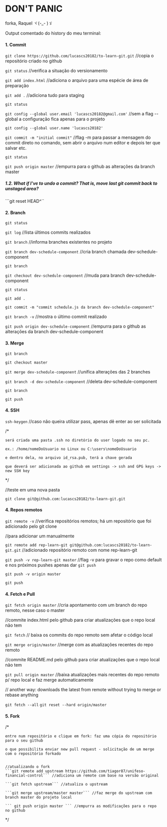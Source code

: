 # **DON'T PANIC**


forka, Raquel ヾ(-_- )ゞ 


Output comentado do history do meu terminal:


#### 1. Commit

```git clone https://github.com/lucascs20182/to-learn-git.git``` //copia o repositório criado no github

```git status``` //verifica a situação do versionamento

```git add index.html``` //adiciona o arquivo para uma espécie de área de preparação

```git add .``` //adiciona tudo para staging

```git status```

```git config --global user.email 'lucascs20182@gmail.com'``` //sem a flag --global a configuração fica apenas para o projeto

```git config --global user.name 'lucascs20182'```

```git commit -m "initial commit"``` //flag -m para passar a mensagem do commit direto no comando, sem abrir o arquivo num editor e depois ter que salvar etc.

```git status```

```git push origin master``` //empurra para o github as alterações da branch master

##### 1.2. What if I've to undo a commit? That is, move last git commit back to unstaged area?
```git reset HEAD^``

#### 2. Branch

```git status```

```git log``` //lista últimos commits realizados

```git branch``` //informa branches existentes no projeto

```git branch dev-schedule-component``` //cria branch chamada dev-schedule-component

```git branch```

```git checkout dev-schedule-component``` //muda para branch dev-schedule-component

```git status```

```git add .```

```git commit -m "commit schedule.js da branch dev-schedule-component"```

```git branch -v``` //mostra o último commit realizado

```git push origin dev-schedule-component``` //empurra para o github as alterações da branch dev-schedule-component



#### 3. Merge

```git branch```

```git checkout master```

```git merge dev-schedule-component``` //unifica alterações das 2 branches

```git branch -d dev-schedule-component``` //deleta dev-schedule-component

```git branch```

```git push```



#### 4. SSH

```ssh-keygen``` //caso não queira utilizar pass, apenas dê enter ao ser solicitada

/*

    será criada uma pasta .ssh no diretório do user logado no seu pc.
    
    ex.: /home/nomeDoUsuario no Linux ou C:\users\nomeDoUsuario
    
    e dentro dela, no arquivo id_rsa.pub, terá a chave gerada
    
    que deverá ser adicionada ao github em settings -> ssh and GPG keys -> new SSH key
    
*/


//teste em uma nova pasta

```git clone git@github.com:lucascs20182/to-learn-git.git```



#### 4. Repos remotos

```git remote -v``` //verifica repositórios remotos; há um repositório que foi adicionado pelo git clone


//para adicionar um manualmente

```git remote add rep-learn-git git@github.com:lucascs20182/to-learn-git.git``` //adicionado repositório remoto com nome rep-learn-git

```git push -v rep-learn-git master``` //flag -v para gravar o repo como default e nos próximos pushes apenas dar ```git push```

```git push -v origin master```

```git push```



#### 4. Fetch e Pull

```git fetch origin master``` //cria apontamento com um branch do repo remoto, nesse caso o master

//commite index.html pelo github para criar atualizações que o repo local não tem

```git fetch``` // baixa os commits do repo remoto sem afetar o código local

```git merge origin/master``` //merge com as atualizações recentes do repo remoto

//commite README.md pelo github para criar atualizações que o repo local não tem

```git pull origin master``` //baixa atualizações mais recentes do repo remoto p/ repo local e faz merge automaticamente

// another way: downloads the latest from remote without trying to merge or rebase anything

``` git fetch --all ```
``` git reset --hard origin/master ```



#### 5. Fork

/*

    entre num repositório e clique em fork: faz uma cópia do repositório para o seu github
    
    o que possibilita enviar new pull request - solicitação de um merge com o repositório forkado
    
    
    //atualizando o fork
    ```git remote add upstream https://github.com/tiagor87/unifeso-financial-control``` //adiciona um remote com base na versão original 
       
    ```git fetch upstream``` //atualiza o upstream
    
    ```git merge upstream/master master``` //faz merge do upstream com branch master do projeto local
    
    ``` git push origin master ``` //empurra as modificações para o repo no github
*/
